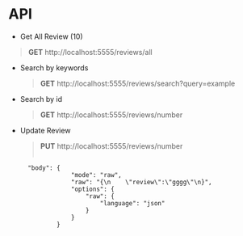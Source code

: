 

# API

- Get All Review (10)
 >**GET** http://localhost:5555/reviews/all

- Search by keywords
  >**GET**  http://localhost:5555/reviews/search?query=example

- Search by id
  >**GET**  http://localhost:5555/reviews/number

- Update Review
  >**PUT** http://localhost:5555/reviews/number
  > ```
        "body": {
					"mode": "raw",
					"raw": "{\n    \"review\":\"gggg\"\n}",
					"options": {
						"raw": {
							"language": "json"
						}
					}
				}